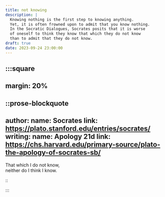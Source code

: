 ```yaml
---
title: not knowing
description: |
  Knowing nothing is the first step to knowing anything.
  Yet, it is often frowned upon to admit that you know nothing.
  In the Socratic Dialogues, Socrates posits that it is worse
  of oneself to think they know that which they do not know
  than to admit that they do not know.
draft: true
date: 2023-09-24 23:00:00
---
```


:::square
---
margin: 20%
---

::prose-blockquote
---
author:
  name: Socrates
  link: https://plato.stanford.edu/entries/socrates/
  writing:
    name: Apology 21d
    link: https://chs.harvard.edu/primary-source/plato-the-apology-of-socrates-sb/
---

That which I do not know,  
neither do I think I know.

::

:::
